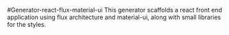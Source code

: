 #Generator-react-flux-material-ui
This generator scaffolds a react front end application using flux architecture and material-ui, along with small libraries for the styles.
